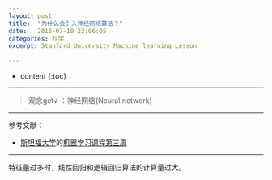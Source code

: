 ```yaml
---
layout: post
title:  "为什么会引入神经网络算法？"
date:   2016-07-10 23:06:05
categories: 科学
excerpt: Stanford University Machine learning Lesson

---
```


* content
{:toc}

---

> 观念get√ ：神经网络(Neural network)

---

参考文献：

* [斯坦福大学](https://art.calarts.edu/)的[机器学习课程第三周](https://www.coursera.org/learn/machine-learning/home/week/3)

---

特征量过多时，线性回归和逻辑回归算法的计算量过大。
